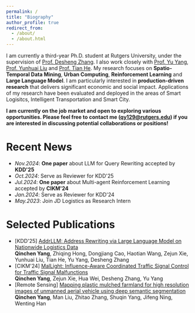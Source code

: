 ```yaml
---
permalink: /
title: "Biography"
author_profile: true
redirect_from: 
  - /about/
  - /about.html
---
```


I am currently a third-year Ph.D. student at Rutgers University, under the supervision of [Prof. Desheng Zhang](https://people.cs.rutgers.edu/~dz220/). I also work closely with [Prof. Yu Yang](https://www.yyang.site/), [Prof. Yunhuai Liu](http://www.yunhuai.net/Yunhuai.htm) and [Prof. Tian He](https://www-users.cse.umn.edu/~tianhe/). My research focuses on **Spatio-Temporal Data Mining**, **Urban Computing**, **Reinforcement Learning** and **Large Language Model**. I am particularly interested in **production-driven research** that delivers significant economic and social impact. Applications of my research have been evaluated and deployed in the areas of Smart Logisitcs, Intelligent Transportation and Smart City. 

**I am currently on the job market and open to exploring various opportunities. Please feel free to contact me (qy129@rutgers.edu) if you are interested in discussing potential collaborations or positions!**

Recent News
======
* *Nov.2024*: **One paper** about LLM for Query Rewriting accepted by **KDD'25**
* *Oct.2024*: Serve as Reviewer for KDD'25
* *Jul.2024*: **One paper** about Multi-agent Reinforcement Learning accepted by **CIKM'24**
* *Jan.2024*: Serve as Reviewer for KDD'24
* *May.2023*: Join JD Logistics as Research Intern

Selected Publications
======
* \[KDD'25] [AddrLLM: Address Rewriting via Large Language Model on Nationwide Logistics Data](https://arxiv.org/abs/2411.13584)  
**Qinchen Yang**, Zhiqing Hong, Dongjiang Cao, Haotian Wang, Zejun Xie, Yunhuai Liu, Tian He, Yu Yang, Desheng Zhang
* \[CIKM'24] [MalLight: Influence-Aware Coordinated Traffic Signal Control for Traffic Signal Malfunctions](https://dl.acm.org/doi/10.1145/3627673.3679605)  
**Qinchen Yang**, Zejun Xie, Hua Wei, Desheng Zhang, Yu Yang
* \[Remote Sensing] [Mapping plastic mulched farmland for high resolution images of unmanned aerial vehicle using deep semantic segmentation](https://www.mdpi.com/2072-4292/11/17/2008)  
**Qinchen Yang**, Man Liu, Zhitao Zhang, Shuqin Yang, Jifeng Ning, Wenting Han
